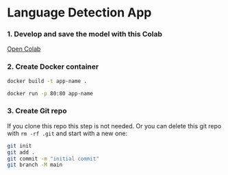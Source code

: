 # Language Detection App

### 1. Develop and save the model with this Colab

[Open Colab]([https://colab.research.google.com/drive/1uaALcaatvxOu42IhQA4r0bahfdpw-Z7v?usp=sharing](https://colab.research.google.com/drive/1cvE5SWsrMizNjEd20iqX8-pqHO8kxXe3?usp=sharing))

### 2. Create Docker container

```bash
docker build -t app-name .

docker run -p 80:80 app-name
```

### 3. Create Git repo

If you clone this repo this step is not needed. Or you can delete this git repo with `rm -rf .git` and start with a new one:

```bash
git init
git add .
git commit -m "initial commit"
git branch -M main
```
